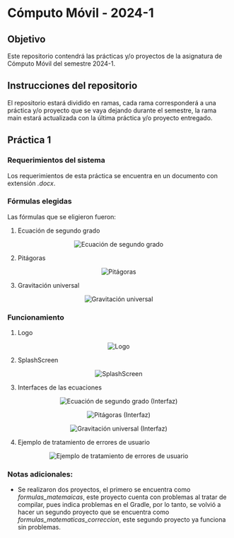 ﻿# Cómputo Móvil - 2024-1

## Objetivo
Este repositorio contendrá las prácticas y/o proyectos de la asignatura de Cómputo Móvil del semestre 2024-1.

## Instrucciones del repositorio
El repositorio estará dividido en ramas, cada rama corresponderá a una práctica y/o proyecto que se vaya dejando durante el semestre, la rama main estará actualizada con la última práctica y/o proyecto entregado.

## Práctica 1

### Requerimientos del sistema
Los requerimientos de esta práctica se encuentra en un documento con extensión *.docx*.

### Fórmulas elegidas
Las fórmulas que se eligieron fueron: 
1. Ecuación de segundo grado  
<p align="center">
  <img src="https://github.com/oAlejandroSanchez/Computo_Movil_Practicas/blob/Practica_1/images/chicharronera.jpg" alt="Ecuación de segundo grado">
</p>

2. Pitágoras  
<p align="center">
  <img src="https://github.com/oAlejandroSanchez/Computo_Movil_Practicas/blob/Practica_1/images/pitagoras.png" alt="Pitágoras">
</p>

3. Gravitación universal  
<p align="center">
  <img src="https://github.com/oAlejandroSanchez/Computo_Movil_Practicas/blob/Practica_1/images/gravitacion_universal.jpg" alt="Gravitación universal">
</p>

### Funcionamiento
1. Logo  
<p align="center">
  <img src="https://github.com/oAlejandroSanchez/Computo_Movil_Practicas/blob/Practica_1/images/imagen1.png" alt="Logo">
</p>

2. SplashScreen  
<p align="center">
  <img src="https://github.com/oAlejandroSanchez/Computo_Movil_Practicas/blob/Practica_1/images/imagen2.png" alt="SplashScreen">
</p>

3. Interfaces de las ecuaciones  
<p align="center">
  <img src="https://github.com/oAlejandroSanchez/Computo_Movil_Practicas/blob/Practica_1/images/imagen3.png" alt="Ecuación de segundo grado (Interfaz)">
</p>

<p align="center">
  <img src="https://github.com/oAlejandroSanchez/Computo_Movil_Practicas/blob/Practica_1/images/imagen4.png" alt="Pitágoras (Interfaz)">
</p>

<p align="center">
  <img src="https://github.com/oAlejandroSanchez/Computo_Movil_Practicas/blob/Practica_1/images/imagen5.png" alt="Gravitación universal (Interfaz)">
</p>

4. Ejemplo de tratamiento de errores de usuario  
<p align="center">
  <img src="https://github.com/oAlejandroSanchez/Computo_Movil_Practicas/blob/Practica_1/images/imagen6.png" alt="Ejemplo de tratamiento de errores de usuario">
</p>


### Notas adicionales:
* Se realizaron dos proyectos, el primero se encuentra como *formulas_matemaicas*, este proyecto cuenta con problemas al tratar de compilar, pues indica problemas en el Gradle, por lo tanto, se volvió a hacer un segundo proyecto que se encuentra como *formulas_matematicas_correccion*, este segundo proyecto ya funciona sin problemas.